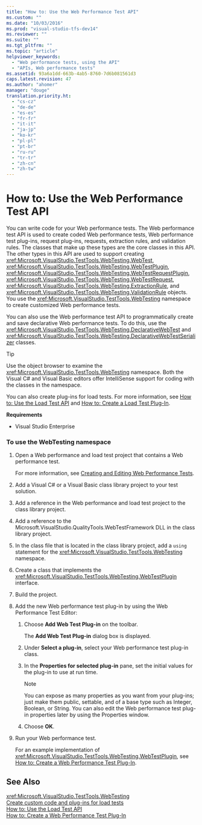 ```yaml
---
title: "How to: Use the Web Performance Test API"
ms.custom: ""
ms.date: "10/03/2016"
ms.prod: "visual-studio-tfs-dev14"
ms.reviewer: ""
ms.suite: ""
ms.tgt_pltfrm: ""
ms.topic: "article"
helpviewer_keywords: 
  - "Web performance tests, using the API"
  - "APIs, Web performance tests"
ms.assetid: 93a6a1dd-663b-4ab5-8760-7d6b081561d3
caps.latest.revision: 47
ms.author: "ahomer"
manager: "douge"
translation.priority.ht: 
  - "cs-cz"
  - "de-de"
  - "es-es"
  - "fr-fr"
  - "it-it"
  - "ja-jp"
  - "ko-kr"
  - "pl-pl"
  - "pt-br"
  - "ru-ru"
  - "tr-tr"
  - "zh-cn"
  - "zh-tw"
---
```

# How to: Use the Web Performance Test API
You can write code for your Web performance tests. The Web performance test API is used to create coded Web performance tests, Web performance test plug-ins, request plug-ins, requests, extraction rules, and validation rules. The classes that make up these types are the core classes in this API. The other types in this API are used to support creating <xref:Microsoft.VisualStudio.TestTools.WebTesting.WebTest>, <xref:Microsoft.VisualStudio.TestTools.WebTesting.WebTestPlugin>, <xref:Microsoft.VisualStudio.TestTools.WebTesting.WebTestRequestPlugin>, <xref:Microsoft.VisualStudio.TestTools.WebTesting.WebTestRequest>, <xref:Microsoft.VisualStudio.TestTools.WebTesting.ExtractionRule>, and <xref:Microsoft.VisualStudio.TestTools.WebTesting.ValidationRule> objects. You use the <xref:Microsoft.VisualStudio.TestTools.WebTesting> namespace to create customized Web performance tests.  
  
 You can also use the Web performance test API to programmatically create and save declarative Web performance tests. To do this, use the <xref:Microsoft.VisualStudio.TestTools.WebTesting.DeclarativeWebTest> and <xref:Microsoft.VisualStudio.TestTools.WebTesting.DeclarativeWebTestSerializer> classes.  
  
> [!TIP]
>  Use the object browser to examine the <xref:Microsoft.VisualStudio.TestTools.WebTesting> namespace. Both the Visual C# and Visual Basic editors offer IntelliSense support for coding with the classes in the namespace.  
  
 You can also create plug-ins for load tests. For more information, see [How to: Use the Load Test API](../test/how-to--use-the-load-test-api.md) and [How to: Create a Load Test Plug-In](../test/how-to--create-a-load-test-plug-in.md).  
  
 **Requirements**  
  
-   Visual Studio Enterprise  
  
### To use the WebTesting namespace  
  
1.  Open a Web performance and load test project that contains a Web performance test.  
  
     For more information, see [Creating and Editing Web Performance Tests](http://msdn.microsoft.com/en-us/8bf5f2a7-c693-47d6-9282-5946480151dc).  
  
2.  Add a Visual C# or a Visual Basic class library project to your test solution.  
  
3.  Add a reference in the Web performance and load test project to the class library project.  
  
4.  Add a reference to the Microsoft.VisualStudio.QualityTools.WebTestFramework DLL in the class library project.  
  
5.  In the class file that is located in the class library project, add a `using` statement for the <xref:Microsoft.VisualStudio.TestTools.WebTesting> namespace.  
  
6.  Create a class that implements the <xref:Microsoft.VisualStudio.TestTools.WebTesting.WebTestPlugin> interface.  
  
7.  Build the project.  
  
8.  Add the new Web performance test plug-in by using the Web Performance Test Editor:  
  
    1.  Choose **Add Web Test Plug-in** on the toolbar.  
  
         The **Add Web Test Plug-in** dialog box is displayed.  
  
    2.  Under **Select a plug-in**, select your Web performance test plug-in class.  
  
    3.  In the **Properties for selected plug-in** pane, set the initial values for the plug-in to use at run time.  
  
        > [!NOTE]
        >  You can expose as many properties as you want from your plug-ins; just make them public, settable, and of a base type such as Integer, Boolean, or String. You can also edit the Web performance test plug-in properties later by using the Properties window.  
  
    4.  Choose **OK**.  
  
9. Run your Web performance test.  
  
     For an example implementation of <xref:Microsoft.VisualStudio.TestTools.WebTesting.WebTestPlugin>, see [How to: Create a Web Performance Test Plug-In](../test/how-to--create-a-web-performance-test-plug-in.md).  
  
## See Also  
 <xref:Microsoft.VisualStudio.TestTools.WebTesting>   
 [Create custom code and plug-ins for load tests](../test/create-custom-code-and-plug-ins-for-load-tests.md)   
 [How to: Use the Load Test API](../test/how-to--use-the-load-test-api.md)   
 [How to: Create a Web Performance Test Plug-In](../test/how-to--create-a-web-performance-test-plug-in.md)